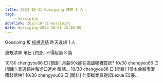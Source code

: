 ```yaml
---
title: 2023-10-31-Gossiping 違規 1 人
tags:
    - Gossiping
abbrlink: 2023-10-31-Gossiping
date: Gossiping-2023-10-31 12:00:00
---
```

Gossiping 板 [板規連結](https://www.ptt.cc/bbs/Gossiping/M.1637425085.A.07D.html)
昨天違規 1 人
<!-- more -->

違規清單
單日 [問卦] 不得超過 3 篇

10/30 chengyou66 □ [問卦] 月薪60k能在高雄哪裡買房?
10/30 chengyou66 □ [問卦] 普通鏡片和進口進片  眼睛…
10/30 chengyou66 □ [問卦] 1億本金股市滾  賺錢很快?
10/30 chengyou66 □ [問卦] 什麼職業買得起Lexue ES豪…